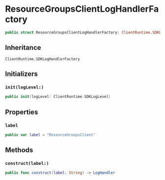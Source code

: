 # ResourceGroupsClientLogHandlerFactory

``` swift
public struct ResourceGroupsClientLogHandlerFactory: ClientRuntime.SDKLogHandlerFactory 
```

## Inheritance

`ClientRuntime.SDKLogHandlerFactory`

## Initializers

### `init(logLevel:)`

``` swift
public init(logLevel: ClientRuntime.SDKLogLevel) 
```

## Properties

### `label`

``` swift
public var label = "ResourceGroupsClient"
```

## Methods

### `construct(label:)`

``` swift
public func construct(label: String) -> LogHandler 
```

